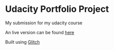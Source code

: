 # Udacity Portfolio Project 

My submission for my udacity course

An live version can be found [here](https://quartz-bell.glitch.me/)

Built using [Glitch](https://glitch.com/)
